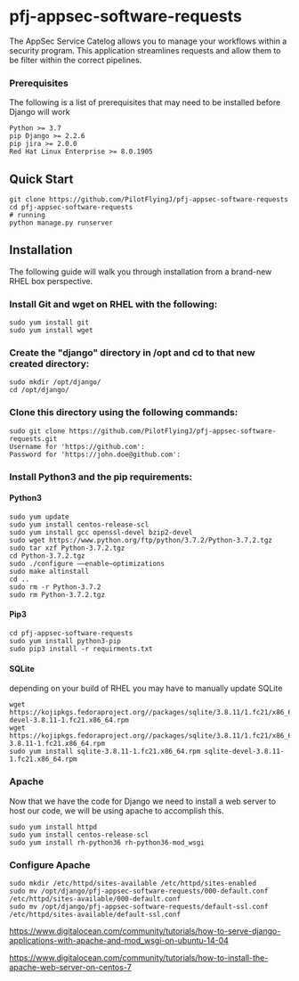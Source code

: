 # pfj-appsec-software-requests

The AppSec Service Catelog allows you to manage your workflows within a security program.
This application streamlines requests and allow them to be filter within the correct pipelines.


### Prerequisites
The following is a list of prerequisites that may need to be installed before Django will work
```
Python >= 3.7
pip Django >= 2.2.6
pip jira >= 2.0.0
Red Hat Linux Enterprise >= 8.0.1905
```

## Quick Start

```
git clone https://github.com/PilotFlyingJ/pfj-appsec-software-requests
cd pfj-appsec-software-requests
# running
python manage.py runserver
```

## Installation
The following guide will walk you through installation from a brand-new RHEL box perspective.
### Install Git and wget on RHEL with the following:
```
sudo yum install git
sudo yum install wget
```

### Create the "django" directory in /opt and cd to that new created directory:
```
sudo mkdir /opt/django/
cd /opt/django/
```

### Clone this directory using the following commands:
```
sudo git clone https://github.com/PilotFlyingJ/pfj-appsec-software-requests.git
Username for 'https://github.com':
Password for 'https://john.doe@github.com':
```

### Install Python3 and the pip requirements:
#### Python3
```
sudo yum update
sudo yum install centos-release-scl
sudo yum install gcc openssl-devel bzip2-devel
sudo wget https://www.python.org/ftp/python/3.7.2/Python-3.7.2.tgz
sudo tar xzf Python-3.7.2.tgz
cd Python-3.7.2.tgz
sudo ./configure ––enable–optimizations
sudo make altinstall
cd ..
sudo rm -r Python-3.7.2
sudo rm Python-3.7.2.tgz
```
#### Pip3
```
cd pfj-appsec-software-requests
sudo yum install python3-pip
sudo pip3 install -r requirments.txt
```
#### SQLite
depending on your build of RHEL you may have to manually update SQLite
```
wget https://kojipkgs.fedoraproject.org//packages/sqlite/3.8.11/1.fc21/x86_64/sqlite-devel-3.8.11-1.fc21.x86_64.rpm
wget https://kojipkgs.fedoraproject.org//packages/sqlite/3.8.11/1.fc21/x86_64/sqlite-3.8.11-1.fc21.x86_64.rpm
sudo yum install sqlite-3.8.11-1.fc21.x86_64.rpm sqlite-devel-3.8.11-1.fc21.x86_64.rpm
```

### Apache
Now that we have the code for Django we need to install a web server to host our code, we will be using apache to accomplish this.
```
sudo yum install httpd
sudo yum install centos-release-scl
sudo yum install rh-python36 rh-python36-mod_wsgi
```

### Configure Apache
```
sudo mkdir /etc/httpd/sites-available /etc/httpd/sites-enabled
sudo mv /opt/django/pfj-appsec-software-requests/000-default.conf /etc/httpd/sites-available/000-default.conf
sudo mv /opt/django/pfj-appsec-software-requests/default-ssl.conf /etc/httpd/sites-available/default-ssl.conf
```

https://www.digitalocean.com/community/tutorials/how-to-serve-django-applications-with-apache-and-mod_wsgi-on-ubuntu-14-04

https://www.digitalocean.com/community/tutorials/how-to-install-the-apache-web-server-on-centos-7